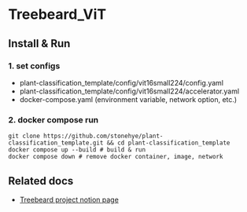 # Treebeard_ViT
## Install & Run
### 1. set configs
* plant-classification_template/config/vit16small224/config.yaml
* plant-classification_template/config/vit16small224/accelerator.yaml
* docker-compose.yaml (environment variable, network option, etc.)
### 2. docker compose run
``` shell
git clone https://github.com/stonehye/plant-classification_template.git && cd plant-classification_template
docker compose up --build # build & run
docker compose down # remove docker container, image, network
```
## Related docs
* [Treebeard project notion page](https://www.notion.so/arbeon/Treebeard-04a2a205e28c4d259086a34c84375173)
